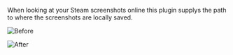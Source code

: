 When looking at your Steam screenshots online this plugin supplys the path to where the screenshots are locally saved.


![Before](https://github.com/gatchrat/SteamLocalScreenshots/blob/master/Images/before.PNG?raw=true)

![After](https://github.com/gatchrat/SteamLocalScreenshots/blob/master/Images/after.PNG?raw=true)
